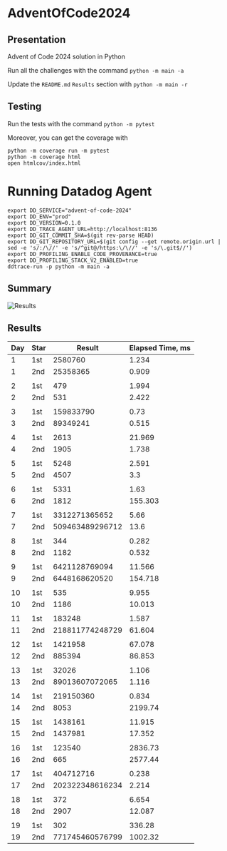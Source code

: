 # AdventOfCode2024

## Presentation

Advent of Code 2024 solution in Python

Run all the challenges with the command `python -m main -a`

Update the `README.md` `Results` section with `python -m main -r`

## Testing

Run the tests with the command `python -m pytest`

Moreover, you can get the coverage with
```
python -m coverage run -m pytest
python -m coverage html
open htmlcov/index.html
```

# Running Datadog Agent

```
export DD_SERVICE="advent-of-code-2024"
export DD_ENV="prod"
export DD_VERSION=0.1.0
export DD_TRACE_AGENT_URL=http://localhost:8136
export DD_GIT_COMMIT_SHA=$(git rev-parse HEAD)
export DD_GIT_REPOSITORY_URL=$(git config --get remote.origin.url | sed -e 's/:/\//' -e 's/^git@/https:\/\//' -e 's/\.git$//') 
export DD_PROFILING_ENABLE_CODE_PROVENANCE=true
export DD_PROFILING_STACK_V2_ENABLED=true
ddtrace-run -p python -m main -a
```

## Summary
![Results](https://github.com/clementgbcn/AdventOfCode2024/actions/workflows/check_results.yml/badge.svg)


## Results
|   Day | Star   |          Result |   Elapsed Time, ms |
|-------|--------|-----------------|--------------------|
|     1 | 1st    |         2580760 |              1.234 |
|     1 | 2nd    |        25358365 |              0.909 |
|       |        |                 |                    |
|     2 | 1st    |             479 |              1.994 |
|     2 | 2nd    |             531 |              2.422 |
|       |        |                 |                    |
|     3 | 1st    |       159833790 |              0.73  |
|     3 | 2nd    |        89349241 |              0.515 |
|       |        |                 |                    |
|     4 | 1st    |            2613 |             21.969 |
|     4 | 2nd    |            1905 |              1.738 |
|       |        |                 |                    |
|     5 | 1st    |            5248 |              2.591 |
|     5 | 2nd    |            4507 |              3.3   |
|       |        |                 |                    |
|     6 | 1st    |            5331 |              1.63  |
|     6 | 2nd    |            1812 |            155.303 |
|       |        |                 |                    |
|     7 | 1st    |   3312271365652 |              5.66  |
|     7 | 2nd    | 509463489296712 |             13.6   |
|       |        |                 |                    |
|     8 | 1st    |             344 |              0.282 |
|     8 | 2nd    |            1182 |              0.532 |
|       |        |                 |                    |
|     9 | 1st    |   6421128769094 |             11.566 |
|     9 | 2nd    |   6448168620520 |            154.718 |
|       |        |                 |                    |
|    10 | 1st    |             535 |              9.955 |
|    10 | 2nd    |            1186 |             10.013 |
|       |        |                 |                    |
|    11 | 1st    |          183248 |              1.587 |
|    11 | 2nd    | 218811774248729 |             61.604 |
|       |        |                 |                    |
|    12 | 1st    |         1421958 |             67.078 |
|    12 | 2nd    |          885394 |             86.853 |
|       |        |                 |                    |
|    13 | 1st    |           32026 |              1.106 |
|    13 | 2nd    |  89013607072065 |              1.116 |
|       |        |                 |                    |
|    14 | 1st    |       219150360 |              0.834 |
|    14 | 2nd    |            8053 |           2199.74  |
|       |        |                 |                    |
|    15 | 1st    |         1438161 |             11.915 |
|    15 | 2nd    |         1437981 |             17.352 |
|       |        |                 |                    |
|    16 | 1st    |          123540 |           2836.73  |
|    16 | 2nd    |             665 |           2577.44  |
|       |        |                 |                    |
|    17 | 1st    |       404712716 |              0.238 |
|    17 | 2nd    | 202322348616234 |              2.214 |
|       |        |                 |                    |
|    18 | 1st    |             372 |              6.654 |
|    18 | 2nd    |            2907 |             12.087 |
|       |        |                 |                    |
|    19 | 1st    |             302 |            336.28  |
|    19 | 2nd    | 771745460576799 |           1002.32  |
